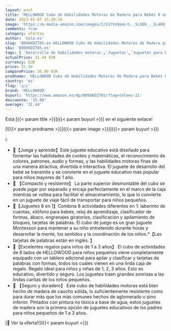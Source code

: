 ```yaml
---
layout: post
title: 'HELLOWOOD Cubo de Habilidades Motoras de Madera para Bebés 8 en 1 Cubo de Actividades Tablero de Apilamiento Clasificación Juguetes de Aprendizaje Montessori de Madera para Niños y Niñas de 1 2 3 Años'
date: 2023-01-07 15:29:34
image: 'https://m.media-amazon.com/images/I/51YVnQemLrL._SL500_._SL400_.jpg'
comments: true
category: ofertas
author: 'tole.es'
slug: 'B09XKDZT6S-es HELLOWOOD Cubo de Habilidades Motoras de Madera para Bebés...'
sku: 'B09XKDZT6S-es'
tags: [ 'Desarrollo de habilidades motoras','Juguetes','Juguetes para Bebés y primera infancia','Juguetes para apilar y encajar','Juguetes y juegos','bebés','hellowood','🇪🇸', ]
actualPrice: 31.44 EUR
currency: EUR
price: 31.44
comparePrice: 36.99 EUR
prodname: 'HELLOWOOD Cubo de Habilidades Motoras de Madera para Bebés 8 en 1 Cubo de Actividades Tablero de Apilamiento Clasificación Juguetes de Aprendizaje Montessori de Madera para Niños y Niñas de 1 2 3 Años'
country: 'es'
flag: '🇪🇸'
brand: 'HELLOWOOD'
buyurl: 'https://www.amazon.es/dp/B09XKDZT6S/?tag=tolees-21'
descuento: '15.00'
average: '31.44'
---
```


Está [{{< param title >}}]({{< param buyurl >}}) en el siguiente enlace!

[![{{< param prodname >}}]({{< param image >}})]({{< param buyurl >}})

ℹ️:

- 🎁【Juega y aprende】Este juguete educativo está diseñado para fomentar las habilidades de conteo y matemáticas, el reconocimiento de colores, patrones, audio y formas, y las habilidades motoras finas de una manera atractiva, divertida e interactiva. El juguete de desarrollo del bebé se transmite y se convierte en el juguete educativo más popular para niños mayores de 1 año.
- 🎁 【Compacto y resistente】 La parte superior desmontable del cubo se puede jugar por separado y encaja perfectamente en el marco de la caja mientras se voltea para facilitar el almacenamiento, lo que lo convierte en un juguete de viaje fácil de transportar para niños pequeños.
- 🎁【Juguetes 8 en 1】Combina 8 actividades diferentes en 1: laberinto de cuentas, xilófono para bebés, reloj de aprendizaje, clasificador de formas, ábaco, engranajes giratorios, clasificación y apilamiento de bloques, tarjetas de palabras. El cubo de juego es un gran juguete Montessori para mantener a su niño entretenido durante horas y desarrollar la mente, los sentidos y la coordinación de los niños.*【Las tarjetas de palabras están en inglés. 】
- 🎁【Excelentes regalos para niños de 1 a 3 años】 El cubo de actividades de 6 lados de HELLOWOOD para niños pequeños viene completamente equipado con un tablero adicional para apilar y clasificar y tarjetas de palabras con formas, todos los cuales vienen en una linda caja de regalo. Regalo ideal para niños y niñas de 1, 2, 3 años. Esto es educativo, divertido y seguro. Los juguetes traen grandes sonrisas a las lindas caritas de los niños pequeños.
- 🎁 【Seguro y duradero】 Este cubo de habilidades motoras está bien hecho de madera de caucho sólida, lo suficientemente resistente como para durar más que los más comunes hechos de aglomerado o pino inferior. Pintados con pintura no tóxica a base de agua, estos juguetes de madera son la primera opción de juguetes educativos de los padres para niños pequeños de 1 a 3 años.

[🛒 Ver la oferta!!]({{< param buyurl >}})
